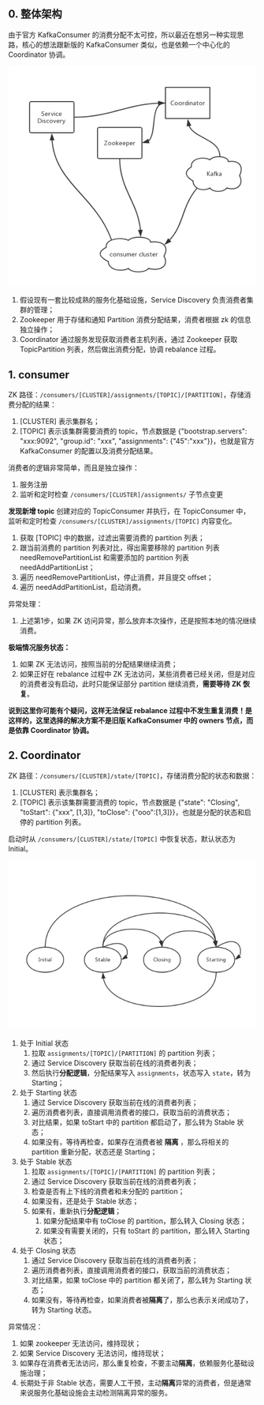 ## 0. 整体架构

由于官方 KafkaConsumer 的消费分配不太可控，所以最近在想另一种实现思路，核心的想法跟新版的 KafkaConsumer 类似，也是依赖一个中心化的 Coordinator 协调。

![](./assets/648322-3480c74f5569fd79.jpg)


1. 假设现有一套比较成熟的服务化基础设施，Service Discovery 负责消费者集群的管理；
2. Zookeeper 用于存储和通知 Partition 消费分配结果，消费者根据 zk 的信息独立操作；
3. Coordinator 通过服务发现获取消费者主机列表，通过 Zookeeper 获取 TopicPartition 列表，然后做出消费分配，协调 rebalance 过程。

## 1. consumer

ZK 路径：`/consumers/[CLUSTER]/assignments/[TOPIC]/[PARTITION]`，存储消费分配的结果：
1. [CLUSTER] 表示集群名；
2. [TOPIC] 表示该集群需要消费的 topic，节点数据是 {"bootstrap.servers": "xxx:9092", "group.id": "xxx", "assignments": {"45":"xxx"}}，也就是官方 KafkaConsumer 的配置以及消费分配结果。

消费者的逻辑非常简单，而且是独立操作：
1. 服务注册
2. 监听和定时检查 `/consumers/[CLUSTER]/assignments/` 子节点变更

**发现新增 topic**
创建对应的 TopicConsumer 并执行，在 TopicConsumer 中，监听和定时检查 `/consumers/[CLUSTER]/assignments/[TOPIC]` 内容变化。

1. 获取 [TOPIC] 中的数据，过滤出需要消费的 partition 列表；
2. 跟当前消费的 partition 列表对比，得出需要移除的 partition 列表 needRemovePartitionList 和需要添加的 partition 列表 needAddPartitionList；
3. 遍历 needRemovePartitionList，停止消费，并且提交 offset；
4. 遍历 needAddPartitionList，启动消费。

异常处理：
1. 上述第1步，如果 ZK 访问异常，那么放弃本次操作，还是按照本地的情况继续消费。

**极端情况服务状态：**
1. 如果 ZK 无法访问，按照当前的分配结果继续消费；
2. 如果正好在 rebalance 过程中 ZK 无法访问，某些消费者已经关闭，但是对应的消费者没有启动，此时只能保证部分 partition 继续消费，**需要等待 ZK 恢复**。

**说到这里你可能有个疑问，这样无法保证 rebalance 过程中不发生重复消费！是这样的，这里选择的解决方案不是旧版 KafkaConsumer 中的 owners 节点，而是依靠 Coordinator 协调。**

## 2. Coordinator

ZK 路径：`/consumers/[CLUSTER]/state/[TOPIC]`，存储消费分配的状态和数据：
1. [CLUSTER] 表示集群名；
2. [TOPIC] 表示该集群需要消费的 topic，节点数据是 {"state": "Closing", "toStart": {"xxx", [1,3]}, "toClose": {"ooo":[1,3]}}，也就是分配的状态和启停的 partition 列表。

启动时从 `/consumers/[CLUSTER]/state/[TOPIC]` 中恢复状态，默认状态为 Initial。

![分配状态](./assets/648322-442743105e69d3a1.jpg)


1. 处于 Initial 状态
    1. 拉取 `assignments/[TOPIC]/[PARTITION]` 的 partition 列表；
    2. 通过 Service Discovery 获取当前在线的消费者列表；
    3. 然后执行**分配逻辑**，分配结果写入 `assignments`，状态写入 `state`，转为 Starting；
2. 处于 Starting 状态
    1. 通过 Service Discovery 获取当前在线的消费者列表；
    2. 遍历消费者列表，直接调用消费者的接口，获取当前的消费状态；
    3. 对比结果，如果 toStart 中的 partition 都启动了，那么转为 Stable 状态；
    4. 如果没有，等待再检查，如果存在消费者被 **隔离** ，那么将相关的 partition 重新分配，状态还是 Starting；
3. 处于 Stable 状态
    1. 拉取 `assignments/[TOPIC]/[PARTITION]` 的 partition 列表；
    2. 通过 Service Discovery 获取当前在线的消费者列表；
    3. 检查是否有上下线的消费者和未分配的 partition；
    4. 如果没有，还是处于 Stable 状态；
    5. 如果有，重新执行**分配逻辑**；
        1. 如果分配结果中有 toClose 的 partition，那么转入 Closing 状态；
        2. 如果没有需要关闭的，只有 toStart 的 partition，那么转入 Starting 状态；
4. 处于 Closing 状态
    1. 通过 Service Discovery 获取当前在线的消费者列表；
    2. 遍历消费者列表，直接调用消费者的接口，获取当前的消费状态；
    3. 对比结果，如果 toClose 中的 partition 都关闭了，那么转为 Starting 状态；
    4. 如果没有，等待再检查，如果消费者被**隔离**了，那么也表示关闭成功了，转为 Starting 状态。

异常情况：
1. 如果 zookeeper 无法访问，维持现状；
2. 如果 Service Discovery 无法访问，维持现状；
3. 如果存在消费者无法访问，那么重复检查，不要主动**隔离**，依赖服务化基础设施治理；
4. 长期处于非 Stable 状态，需要人工干预，主动**隔离**异常的消费者，但是通常来说服务化基础设施会主动检测隔离异常的服务。
